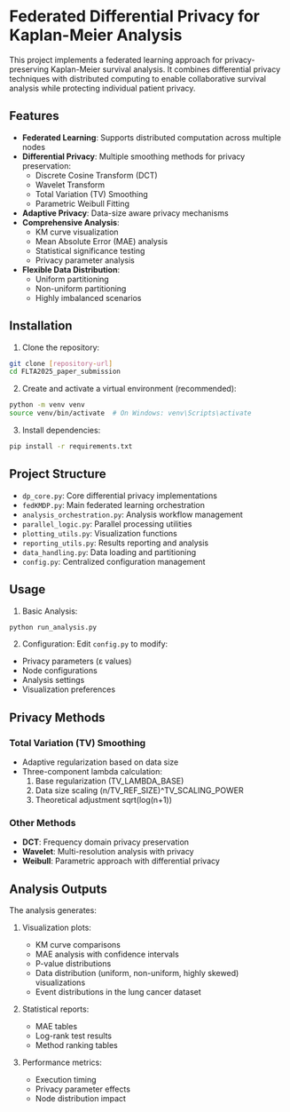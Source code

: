 # Federated Differential Privacy for Kaplan-Meier Analysis

This project implements a federated learning approach for privacy-preserving Kaplan-Meier survival analysis. It combines differential privacy techniques with distributed computing to enable collaborative survival analysis while protecting individual patient privacy.

## Features

- **Federated Learning**: Supports distributed computation across multiple nodes
- **Differential Privacy**: Multiple smoothing methods for privacy preservation:
  - Discrete Cosine Transform (DCT)
  - Wavelet Transform
  - Total Variation (TV) Smoothing
  - Parametric Weibull Fitting
- **Adaptive Privacy**: Data-size aware privacy mechanisms
- **Comprehensive Analysis**:
  - KM curve visualization
  - Mean Absolute Error (MAE) analysis
  - Statistical significance testing
  - Privacy parameter analysis
- **Flexible Data Distribution**:
  - Uniform partitioning
  - Non-uniform partitioning
  - Highly imbalanced scenarios

## Installation

1. Clone the repository:
```bash
git clone [repository-url]
cd FLTA2025_paper_submission
```

2. Create and activate a virtual environment (recommended):
```bash
python -m venv venv
source venv/bin/activate  # On Windows: venv\Scripts\activate
```

3. Install dependencies:
```bash
pip install -r requirements.txt
```

## Project Structure

- `dp_core.py`: Core differential privacy implementations
- `fedKMDP.py`: Main federated learning orchestration
- `analysis_orchestration.py`: Analysis workflow management
- `parallel_logic.py`: Parallel processing utilities
- `plotting_utils.py`: Visualization functions
- `reporting_utils.py`: Results reporting and analysis
- `data_handling.py`: Data loading and partitioning
- `config.py`: Centralized configuration management

## Usage

1. Basic Analysis:
```python
python run_analysis.py
```

2. Configuration:
Edit `config.py` to modify:
- Privacy parameters (ε values)
- Node configurations
- Analysis settings
- Visualization preferences

## Privacy Methods

### Total Variation (TV) Smoothing
- Adaptive regularization based on data size
- Three-component lambda calculation:
  1. Base regularization (TV_LAMBDA_BASE)
  2. Data size scaling (n/TV_REF_SIZE)^TV_SCALING_POWER
  3. Theoretical adjustment sqrt(log(n+1))

### Other Methods
- **DCT**: Frequency domain privacy preservation
- **Wavelet**: Multi-resolution analysis with privacy
- **Weibull**: Parametric approach with differential privacy

## Analysis Outputs

The analysis generates:
1. Visualization plots:
   - KM curve comparisons
   - MAE analysis with confidence intervals
   - P-value distributions
   - Data distribution (uniform, non-uniform, highly skewed) visualizations
   - Event distributions in the lung cancer dataset 

2. Statistical reports:
   - MAE tables
   - Log-rank test results
   - Method ranking tables

3. Performance metrics:
   - Execution timing
   - Privacy parameter effects
   - Node distribution impact
